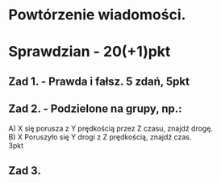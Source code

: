 # Powtórzenie wiadomości.
# Sprawdzian - 20(+1)pkt
## Zad 1. - Prawda i fałsz. 5 zdań, 5pkt
## Zad 2. - Podzielone na grupy, np.:
A) X się porusza z Y prędkością przez Z czasu, znajdź drogę.  
B) X Poruszyło się Y drogi z Z prędkością, znajdź czas.  
3pkt  
## Zad 3.
